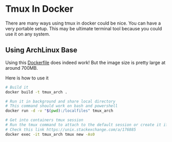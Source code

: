 # Tmux In Docker

There are many ways using tmux in docker could be nice. You can have a very
portable setup. This may be ultimate terminal tool because you could use it on
any system.

## Using ArchLinux Base

Using this [Dockerfile](./tmux_arch/Dockerfile) does indeed work! But the image
size is pretty large at around 700MB.

Here is how to use it

```sh
# Build it
docker build -t tmux_arch .

# Run it in background and share local directory
# This command should work on bash and powershell
docker run -d -v "$(pwd):/localfiles" tmux_arch

# Get into containers tmux session
# Run the tmux command to attach to the default session or create it if not opened
# Check this link https://unix.stackexchange.com/a/176885
docker exec -it tmux_arch tmux new -As0
```
